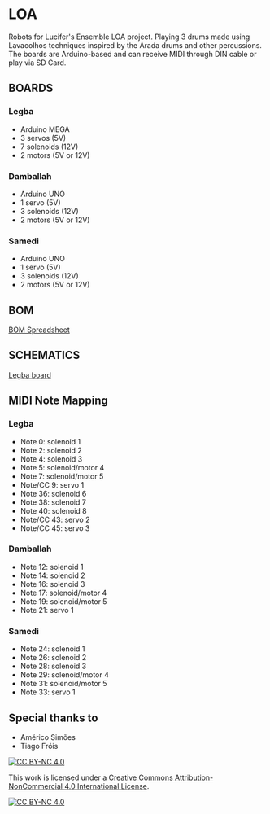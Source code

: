 # LOA
Robots for Lucifer's Ensemble LOA project.
Playing 3 drums made using Lavacolhos techniques inspired by the Arada drums and other percussions.
The boards are Arduino-based and can receive MIDI through DIN cable or play via SD Card.

## BOARDS

### Legba 
- Arduino MEGA
- 3 servos (5V)
- 7 solenoids (12V)
- 2 motors (5V or 12V)

### Damballah
- Arduino UNO
- 1 servo (5V)
- 3 solenoids (12V)
- 2 motors (5V or 12V)

### Samedi
- Arduino UNO
- 1 servo (5V)
- 3 solenoids (12V)
- 2 motors (5V or 12V)

## BOM
[BOM Spreadsheet](https://docs.google.com/spreadsheets/d/1H9ps_YcNi2U3gRdNnN2o0KlRJA077tAUcP5HMw0Rx48/edit?usp=sharing)

## SCHEMATICS
[Legba board](../master/schematics/Legba_schematic_rev1.pdf)

## MIDI Note Mapping
### Legba
- Note 0: solenoid 1
- Note 2: solenoid 2
- Note 4: solenoid 3
- Note 5: solenoid/motor 4
- Note 7: solenoid/motor 5
- Note/CC 9: servo 1
- Note 36: solenoid 6
- Note 38: solenoid 7 
- Note 40: solenoid 8
- Note/CC 43: servo 2
- Note/CC 45: servo 3

### Damballah
- Note 12: solenoid 1
- Note 14: solenoid 2
- Note 16: solenoid 3
- Note 17: solenoid/motor 4
- Note 19: solenoid/motor 5
- Note 21: servo 1

### Samedi
- Note 24: solenoid 1
- Note 26: solenoid 2
- Note 28: solenoid 3
- Note 29: solenoid/motor 4
- Note 31: solenoid/motor 5
- Note 33: servo 1

## Special thanks to
- Américo Simões
- Tiago Fróis

[![CC BY-NC 4.0][cc-by-nc-shield]][cc-by-nc]

This work is licensed under a
[Creative Commons Attribution-NonCommercial 4.0 International License][cc-by-nc].

[![CC BY-NC 4.0][cc-by-nc-image]][cc-by-nc]

[cc-by-nc]: https://creativecommons.org/licenses/by-nc/4.0/
[cc-by-nc-image]: https://licensebuttons.net/l/by-nc/4.0/88x31.png
[cc-by-nc-shield]: https://img.shields.io/badge/License-CC%20BY--NC%204.0-lightgrey.svg
